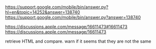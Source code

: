https://support.google.com/mobile/bin/answer.py?hl=en&topic=14252&answer=138740 
https://support.google.com/mobile/bin/answer.py?answer=138740 

https://discussions.apple.com/message/16611473#16611473 
https://discussions.apple.com/message/16611473

retrieve HTML and compare. warn if it seems that they are not the same

